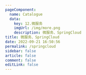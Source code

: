 ```yaml
---
pageComponent: 
  name: Catalogue
  data: 
    key: 12.微服务
    imgUrl: /img/more.png
    description: 微服务、SpringCloud
title: 微服务、SpringCloud
date: 2022-09-21 16:50:56
permalink: /springcloud
sidebar: false
article: false
comment: false
editLink: false
---
```

